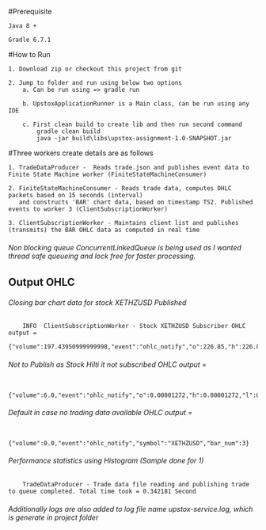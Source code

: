 #Prerequisite
    
    Java 8 +
    
    Gradle 6.7.1
    
    
#How to Run

    1. Download zip or checkout this project from git
    
    2. Jump to folder and run using below two options
        a. Can be run using => gradle run
        
        b. UpstoxApplicationRunner is a Main class, can be run using any IDE
        
        c. First clean build to create lib and then run second command
            gradle clean build
            java -jar build\libs\upstox-assignment-1.0-SNAPSHOT.jar


#Three workers create details are as follows

    1. TradeDataProducer -  Reads trade.json and publishes event data to Finite State Machine worker (FiniteStateMachineConsumer)
    
    2. FiniteStateMachineConsumer - Reads trade data, computes OHLC packets based on 15 seconds (interval)
       and constructs 'BAR' chart data, based on timestamp TS2. Published events to worker 3 (ClientSubscriptionWorker)
       
    3. ClientSubscriptionWorker - Maintains client list and publishes (transmits) the BAR OHLC data as computed in real time
    

###### Non blocking queue ConcurrentLinkedQueue is being used as I wanted thread safe queueing and lock free for faster processing.


## Output OHLC

 ###### Closing bar chart data for stock XETHZUSD Published
        INFO  ClientSubscriptionWorker - Stock XETHZUSD Subscriber OHLC output =
        {"volume":197.43950999999998,"event":"ohlc_notify","o":226.85,"h":226.85,"l":226.26,"c":226.26,"symbol":"XETHZUSD","bar_num":1}

 ###### Not to Publish as Stock Hilti it not subscribed OHLC output =
        {"volume":6.0,"event":"ohlc_notify","o":0.00001272,"h":0.00001272,"l":0.00001272,"c":0.00001272,"symbol":"Hilti","bar_num":1}

 ###### Default in case no trading data available OHLC output =
        {"volume":0.0,"event":"ohlc_notify","symbol":"XETHZUSD","bar_num":3}

 ###### Performance statistics using Histogram (Sample done for 1)
        TradeDataProducer - Trade data file reading and publishing trade to queue completed. Total time took = 0.342181 Second

 ###### Additionally logs are also added to log file name upstox-service.log, which is generate in project folder